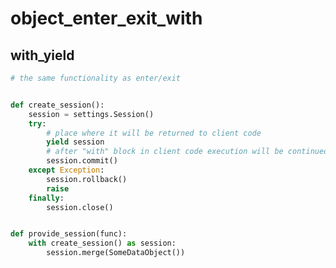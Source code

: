 # object_enter_exit_with

## with_yield

<!-- MARKDOWN-AUTO-DOCS:START (CODE:src=../../python/object_enter_exit_with/with_yield.py) -->
<!-- The below code snippet is automatically added from ../../python/object_enter_exit_with/with_yield.py -->
```py
# the same functionality as enter/exit


def create_session():
    session = settings.Session()
    try:
        # place where it will be returned to client code
        yield session
        # after "with" block in client code execution will be continued
        session.commit()
    except Exception:
        session.rollback()
        raise
    finally:
        session.close()


def provide_session(func):
    with create_session() as session:
        session.merge(SomeDataObject())
```
<!-- MARKDOWN-AUTO-DOCS:END -->


